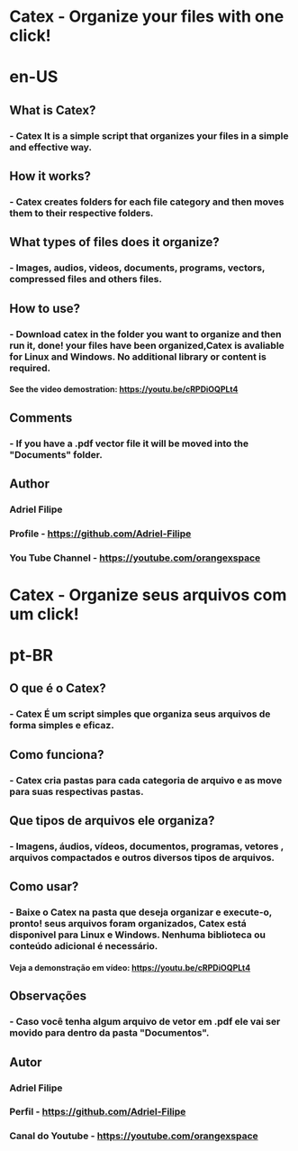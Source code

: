 #  Catex - Organize your files with one click!
# en-US
## What is Catex?
### - Catex It is a simple script that organizes your files in a simple and effective way.
## How it works?
### - Catex creates folders for each file category and then moves them to their respective folders.
## What types of files does it organize?
### - Images, audios, videos, documents, programs, vectors, compressed files and others files.
## How to use?
### - Download catex in the folder you want to organize and then run it, done! your files have been organized,Catex is avaliable for Linux and Windows. No additional library or content is required.
#### See the video demostration: https://youtu.be/cRPDiOQPLt4
## Comments
### - If you have a .pdf vector file it will be moved into the "Documents" folder.
## Author
### Adriel Filipe
### Profile - https://github.com/Adriel-Filipe
### You Tube Channel - https://youtube.com/orangexspace
#
#
#  Catex - Organize seus arquivos com um click!
# pt-BR
## O que é o Catex?
### - Catex É um script simples que organiza seus arquivos de forma simples e eficaz.
## Como funciona?
### - Catex cria pastas para cada categoria de arquivo e as move para suas respectivas pastas.
## Que tipos de arquivos ele organiza?
### - Imagens, áudios, vídeos, documentos, programas, vetores , arquivos compactados e outros diversos tipos de arquivos.
## Como usar?
### - Baixe o Catex na pasta que deseja organizar e execute-o, pronto! seus arquivos foram organizados, Catex está disponivel para Linux e Windows. Nenhuma biblioteca ou conteúdo adicional é necessário.
#### Veja a demonstração em vídeo: https://youtu.be/cRPDiOQPLt4
## Observações
### - Caso você tenha algum arquivo de vetor em .pdf ele vai ser movido para dentro da pasta "Documentos".
## Autor
### Adriel Filipe
### Perfil - https://github.com/Adriel-Filipe
### Canal do Youtube - https://youtube.com/orangexspace
#

